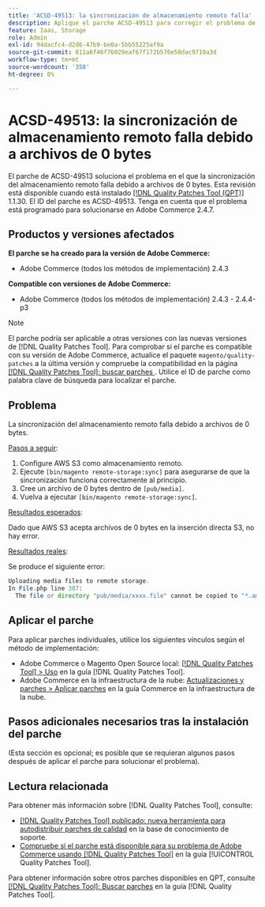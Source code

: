 ```yaml
---
title: 'ACSD-49513: la sincronización de almacenamiento remoto falla'
description: Aplique el parche ACSD-49513 para corregir el problema de Adobe Commerce en el que la sincronización del almacenamiento remoto falla debido a archivos de 0 bytes.
feature: Iaas, Storage
role: Admin
exl-id: 94dacfc4-d2d6-47b9-be0a-5bb55225af9a
source-git-commit: 011a6f46f76029eaf67f172b576e58dac9710a3d
workflow-type: tm+mt
source-wordcount: '358'
ht-degree: 0%

---
```


# ACSD-49513: la sincronización de almacenamiento remoto falla debido a archivos de 0 bytes

El parche de ACSD-49513 soluciona el problema en el que la sincronización del almacenamiento remoto falla debido a archivos de 0 bytes. Esta revisión está disponible cuando está instalado [[!DNL Quality Patches Tool (QPT)]](https://experienceleague.adobe.com/en/docs/commerce-operations/tools/quality-patches-tool/quality-patches-tool-to-self-serve-quality-patches) 1.1.30. El ID del parche es ACSD-49513. Tenga en cuenta que el problema está programado para solucionarse en Adobe Commerce 2.4.7.

## Productos y versiones afectados

**El parche se ha creado para la versión de Adobe Commerce:**

* Adobe Commerce (todos los métodos de implementación) 2.4.3

**Compatible con versiones de Adobe Commerce:**

* Adobe Commerce (todos los métodos de implementación) 2.4.3 - 2.4.4-p3

>[!NOTE]
>
>El parche podría ser aplicable a otras versiones con las nuevas versiones de [!DNL Quality Patches Tool]. Para comprobar si el parche es compatible con su versión de Adobe Commerce, actualice el paquete `magento/quality-patches` a la última versión y compruebe la compatibilidad en la página [[!DNL Quality Patches Tool]: buscar parches ](https://experienceleague.adobe.com/tools/commerce-quality-patches/index.html). Utilice el ID de parche como palabra clave de búsqueda para localizar el parche.

## Problema

La sincronización del almacenamiento remoto falla debido a archivos de 0 bytes.

<u>Pasos a seguir</u>:

1. Configure AWS S3 como almacenamiento remoto.
1. Ejecute `[bin/magento remote-storage:sync]` para asegurarse de que la sincronización funciona correctamente al principio.
1. Cree un archivo de 0 bytes dentro de `[pub/media]`.
1. Vuelva a ejecutar `[bin/magento remote-storage:sync]`.

<u>Resultados esperados</u>:

Dado que AWS S3 acepta archivos de 0 bytes en la inserción directa S3, no hay error.

<u>Resultados reales</u>:

Se produce el siguiente error:

```PHP
Uploading media files to remote storage.
In File.php line 387:
  The file or directory "pub/media/xxxx.file" cannot be copied to "*.amazonaws.com/media/xxxx.file"
```

## Aplicar el parche

Para aplicar parches individuales, utilice los siguientes vínculos según el método de implementación:

* Adobe Commerce o Magento Open Source local: [[!DNL Quality Patches Tool] > Uso](/help/tools/quality-patches-tool/usage.md) en la guía [!DNL Quality Patches Tool].
* Adobe Commerce en la infraestructura de la nube: [Actualizaciones y parches > Aplicar parches](https://experienceleague.adobe.com/docs/commerce-cloud-service/user-guide/develop/upgrade/apply-patches.html) en la guía Commerce en la infraestructura de la nube.

## Pasos adicionales necesarios tras la instalación del parche

(Esta sección es opcional; es posible que se requieran algunos pasos después de aplicar el parche para solucionar el problema). 

## Lectura relacionada

Para obtener más información sobre [!DNL Quality Patches Tool], consulte:

* [[!DNL Quality Patches Tool] publicado: nueva herramienta para autodistribuir parches de calidad](https://experienceleague.adobe.com/en/docs/commerce-operations/tools/quality-patches-tool/quality-patches-tool-to-self-serve-quality-patches) en la base de conocimiento de soporte.
* [Compruebe si el parche está disponible para su problema de Adobe Commerce usando [!DNL Quality Patches Tool]](/help/tools/quality-patches-tool/patches-available-in-qpt/check-patch-for-magento-issue-with-magento-quality-patches.md) en la guía [!UICONTROL Quality Patches Tool].


Para obtener información sobre otros parches disponibles en QPT, consulte [[!DNL Quality Patches Tool]: Buscar parches](https://experienceleague.adobe.com/tools/commerce-quality-patches/index.html) en la guía [!DNL Quality Patches Tool].

